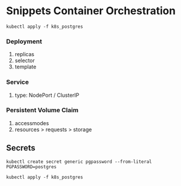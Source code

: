 # Snippets Container Orchestration

```console
kubectl apply -f k8s_postgres
```
### Deployment

1. replicas
2. selector
3. template

### Service

1. type: NodePort / ClusterIP

### Persistent Volume Claim

1. accessmodes
2. resources > requests > storage


## Secrets

```console
kubectl create secret generic pgpassword --from-literal PGPASSWORD=postgres
```

```console
kubectl apply -f k8s_postgres
```